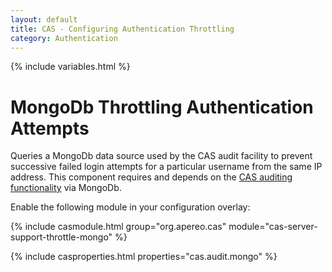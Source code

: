 ```yaml
---
layout: default
title: CAS - Configuring Authentication Throttling
category: Authentication
---
```

{% include variables.html %}

# MongoDb Throttling Authentication Attempts

Queries a MongoDb data source used by the CAS audit facility to 
prevent successive failed login attempts for a particular username 
from the same IP address. This component requires and depends on 
the [CAS auditing functionality](../audits/Audits-MongoDb.html) via MongoDb.

Enable the following module in your configuration overlay:

{% include casmodule.html group="org.apereo.cas" module="cas-server-support-throttle-mongo" %}

{% include casproperties.html properties="cas.audit.mongo" %}
